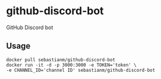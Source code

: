 # github-discord-bot
GitHub Discord bot

## Usage

```
docker pull sebastianm/github-discord-bot
docker run -it -d -p 3000:3000 -e TOKEN='token' \
-e CHANNEL_ID='channel ID' sebastianm/github-discord-bot
```
